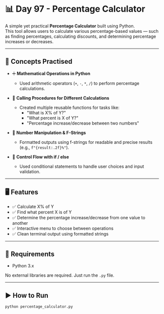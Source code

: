 # 📊 Day 97 - Percentage Calculator

A simple yet practical **Percentage Calculator** built using Python.  
This tool allows users to calculate various percentage-based values — such as finding percentages, calculating discounts, and determining percentage increases or decreases.

---

## 🧠 Concepts Practised

- ➗ **Mathematical Operations in Python**
  - Used arithmetic operators (`+`, `-`, `*`, `/`) to perform percentage calculations.

- 🔁 **Calling Procedures for Different Calculations**
  - Created multiple reusable functions for tasks like:
    - "What is X% of Y?"
    - "What percent is X of Y?"
    - "Percentage increase/decrease between two numbers"

- 🔢 **Number Manipulation & F-Strings**
  - Formatted outputs using f-strings for readable and precise results (e.g., `f"{result:.2f}%"`).

- 🔀 **Control Flow with if / else**
  - Used conditional statements to handle user choices and input validation.

---

## 🖥️ Features

- ✅ Calculate X% of Y  
- ✅ Find what percent X is of Y  
- ✅ Determine the percentage increase/decrease from one value to another  
- ✅ Interactive menu to choose between operations  
- ✅ Clean terminal output using formatted strings

---

## 🔧 Requirements

- Python 3.x

No external libraries are required. Just run the `.py` file.

---

## ▶️ How to Run

```bash
python percentage_calculator.py
